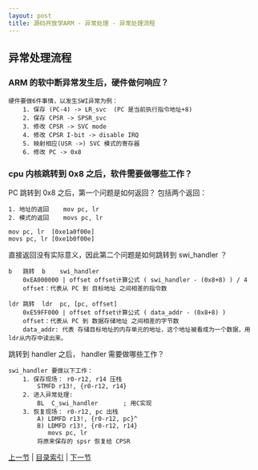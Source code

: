 ```yaml
---
layout: post
title: 源码开放学ARM - 异常处理 - 异常处理流程
---
```


## 异常处理流程
### ARM 的软中断异常发生后，硬件做何响应？
	硬件要做6件事情，以发生SWI异常为例：
		1. 保存 (PC-4) -> LR_svc	(PC 是当前执行指令地址+8)
		2. 保存 CPSR -> SPSR_svc
		3. 修改 CPSR -> SVC mode
		4. 修改 CPSR I-bit -> disable IRQ
		5. 映射相应(USR ->) SVC 模式的寄存器
		6. 修改 PC -> 0x8
		
### cpu 内核跳转到 0x8 之后，软件需要做哪些工作？

PC 跳转到 0x8 之后，第一个问题是如何返回？ 包括两个返回：	
	
	1. 地址的返回 	mov pc, lr
	2. 模式的返回	movs pc, lr
	
	mov pc, lr	[0xe1a0f00e]   
	movs pc, lr	[0xe1b0f00e]   

直接返回没有实际意义，因此第二个问题是如何跳转到 swi_handler ？

	b   跳转	b    swi_handler	
		0xEA000000 | offset	offset计算公式 ( swi_handler - (0x8+8) ) / 4
		offset：代表从 PC 到 目标地址 之间相差的指令数
		
	ldr 跳转	ldr  pc, [pc, offset]
		0xE59FF000 | offset	offset计算公式 ( data_addr - (0x8+8) ) 
		offset：代表从 PC 到 数据存储地址 之间相差的字节数
		data_addr: 代表 存储目标地址的内存单元的地址，这个地址被看成为一个数据，用ldr从内存中读出来。

跳转到 handler 之后， handler 需要做哪些工作？

	swi_handler 要做以下工作：
		1. 保存现场： r0-r12, r14 压栈
			STMFD r13!, {r0-r12, r14}
		2. 进入异常处理: 
			BL	C_swi_handler		; 用C实现
		3. 恢复现场： r0-r12, pc 出栈
			A) LDMFD r13!, {r0-r12, pc}^
			B) LDMFD r13!, {r0-r12, r14}
			   movs pc, lr	
			将原来保存的 spsr 恢复给 CPSR




[上一节](chp8-2.html)  |  [目录索引](../index.html)  |  [下一节](chp8-4.html)
